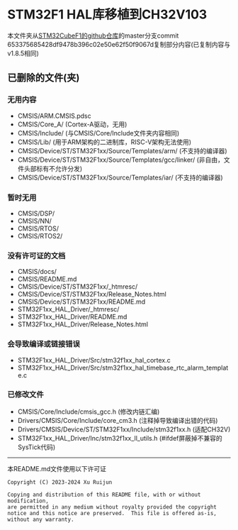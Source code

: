 # STM32F1 HAL库移植到CH32V103
本文件夹从[STM32CubeF1的github仓库](https://github.com/STMicroelectronics/STM32CubeF1)的master分支commit 653375685428df9478b396c02e50e62f50f9067d复制部分内容(已复制内容与v1.8.5相同)

## 已删除的文件(夹)
### 无用内容
- CMSIS/ARM.CMSIS.pdsc
- CMSIS/Core_A/ (Cortex-A驱动，无用)
- CMSIS/Include/ (与CMSIS/Core/Include文件夹内容相同)
- CMSIS/Lib/ (用于ARM架构的二进制库，RISC-V架构无法使用)
- CMSIS/Device/ST/STM32F1xx/Source/Templates/arm/ (不支持的编译器)
- CMSIS/Device/ST/STM32F1xx/Source/Templates/gcc/linker/ (非自由，文件头部标有不允许分发)
- CMSIS/Device/ST/STM32F1xx/Source/Templates/iar/ (不支持的编译器)
### 暂时无用
- CMSIS/DSP/
- CMSIS/NN/
- CMSIS/RTOS/
- CMSIS/RTOS2/
### 没有许可证的文档
- CMSIS/docs/
- CMSIS/README.md
- CMSIS/Device/ST/STM32F1xx/_htmresc/
- CMSIS/Device/ST/STM32F1xx/Release_Notes.html
- CMSIS/Device/ST/STM32F1xx/README.md
- STM32F1xx_HAL_Driver/_htmresc/
- STM32F1xx_HAL_Driver/README.md
- STM32F1xx_HAL_Driver/Release_Notes.html
### 会导致编译或链接错误
- STM32F1xx_HAL_Driver/Src/stm32f1xx_hal_cortex.c
- STM32F1xx_HAL_Driver/Src/stm32f1xx_hal_timebase_rtc_alarm_template.c
### 已修改文件
- CMSIS/Core/Include/cmsis_gcc.h (修改内链汇编)
- Drivers/CMSIS/Core/Include/core_cm3.h (注释掉导致编译出错的代码)
- Drivers/CMSIS/Device/ST/STM32F1xx/Include/stm32f1xx.h (适配CH32V)
- STM32F1xx_HAL_Driver/Inc/stm32f1xx_ll_utils.h (#ifdef屏蔽掉不兼容的SysTick代码)
---

本README.md文件使用以下许可证
```
Copyright (C) 2023-2024 Xu Ruijun

Copying and distribution of this README file, with or without modification,
are permitted in any medium without royalty provided the copyright
notice and this notice are preserved.  This file is offered as-is,
without any warranty.
```
